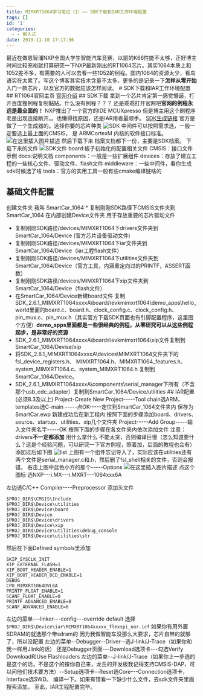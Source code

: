 ```yaml
---
title: MIMXRT1064学习笔记（1）—— SDK下载和IAR工作环境配置
tags: []
id: '1'
categories:
  - - 嵌入式
date: 2019-11-10 17:17:56
---
```


最近在做恩智浦NXP全国大学生智能汽车竞赛，以前的K66性能不太够，正好博主时间比较充裕就打算研究一下NXP最新刚出的RT1064芯片。其实1064本质上和1052差不多，有需要的人可以去看一些1052的例程。国内1064的资源太少，看鸟语实在太累了。写这个博客其实技术含量不太多，更多的是记录一下**怎样从零开始**入门一款芯片，以及官方的数据应该怎样阅读。 # SDK下载和IAR工作环境配置 ## RT1064官网主页 [官网介绍](https://www.nxp.com/products/processors-and-microcontrollers/arm-microcontrollers/i.mx-rt-series/i.mx-rt1064-crossover-processor-with-arm-cortex-m7-core:i.MX-RT1064) ## SDK下载 拿到一个芯片肯定第一感觉懵逼，打开百度搜例程复制黏贴。什么没有例程？？？ 还是乖乖打开官网吧**官网的例程永远是最全面的！** NXP推出了一个官方的IDE MCUXpresso 但是博主用这个刷程序老是出现连接断开。。也懒得找原因，还是IAR用者最顺手。 [SDK生成链接](https://mcuxpresso.nxp.com/zh/select) 官方是做了一个生成器的。选择你要的芯片种类 ![SDK](https://img-blog.csdnimg.cn/20191103160047634.jpg?x-oss-process=image/watermark,type_ZmFuZ3poZW5naGVpdGk,shadow_10,text_aHR0cHM6Ly9ibG9nLmNzZG4ubmV0L3dlaXhpbl80MzE5MjU3Mg==,size_16,color_FFFFFF,t_70) 中间件可以按照需求选，一般一定要选上最上面的CMSIS， 是 ARMCortexM 内核的软件接口标准。 ![在这里插入图片描述](https://img-blog.csdnimg.cn/20191103160206644.jpg?x-oss-process=image/watermark,type_ZmFuZ3poZW5naGVpdGk,shadow_10,text_aHR0cHM6Ly9ibG9nLmNzZG4ubmV0L3dlaXhpbl80MzE5MjU3Mg==,size_16,color_FFFFFF,t_70) 然后下载下来 档案文档都下一份，主要是SDK档案。 下载下来的文件 ![SDK文件](watermark,type_ZmFuZ3poZW5naGVpdGk,shadow_10,text_aHR0cHM6Ly9ibG9nLmNzZG4ubmV0L3dlaXhpbl80MzE5MjU3Mg==,size_16,color_FFFFFF,t_70) board:板子初始化的配置相关文件 CMSIS：接口文件示例 docs:说明文档 components：一般是一些扩展组件 devices：存放了建立工程的一些核心文件、驱动文件、flash文件 middleware：一些中间件，看你生成sdk时候选了啥 tools：官方的实用工具一般有些cmake编译链啥的

## 基础文件配置

创建文件夹 我叫 SmartCar\_1064 \* 复制刚刚SDK路径下CMSIS文件夹到SmartCar\_1064 在内部创建Device文件夹 用于存放重要的芯片驱动文件

*   复制刚刚SDK路径/devices/MIMXRT1064下drivers文件夹到SmartCar\_1064/Device (官方芯片设备驱动文件)
*   复制刚刚SDK路径/devices/MIMXRT1064下iar文件夹到SmartCar\_1064/Device（iar工程flash文件）
*   复制刚刚SDK路径/devices/MIMXRT1064下utilities文件夹到SmartCar\_1064/Device（官方工具，内涵重定向过的PRINTF，ASSERT函数）
*   复制刚刚SDK路径/devices/MIMXRT1064下xip文件夹到SmartCar\_1064/Device（flash文件）
*   在SmartCar\_1064/Device新建board文件 复制 SDK\_2.6.1\_MIMXRT1064xxxxA\\boards\\evkmimxrt1064\\demo\_apps\\hello\_world里面的board.c、board.h、clock\_config.c、clock\_config.h、pin\_mux.c、pin\_mux.h（其实官方下载SDK页面也有引脚配置程序，这里图个方便）**demo\_apps里面都是一些很经典的例程，从零研究可以从这些例程起步，是非常好的资源**
*   SDK\_2.6.1\_MIMXRT1064xxxxA\\boards\\evkmimxrt1064\\xip文件复制到SmartCar\_1064/Devise/xip
*   将SDK\_2.6.1\_MIMXRT1064xxxxA\\devices\\MIMXRT1064文件夹下的fsl\_device\_registers.h、 MIMXRT1064.h、MIMXRT1064\_features.h、system\_MIMXRT1064.c、system\_MIMXRT1064.h 复制到 SmartCar\_1064/Device。
*   SDK\_2.6.1\_MIMXRT1064xxxxA\\components\\serial\_manager下所有（不含那个usb\_cdc\_adapter）复制到SmartCar\_1064/Device/utilities ## IAR配置(必须8.3及以上) Project-Create New Project-----Tool chain选ARM，templates选C-main -----点OK-----定位到SmartCar\_1064文件夹内 保存为SmartCar.ewp 新建成功后在新工程内 按照下面的步骤添加board、drivers、source、startup、utilities、xip几个文件夹 Project-----Add Group-----输入文件夹名字-----OK 按照下面的步骤在各文件夹内依次添加文件 注意：drivers**不一定都添加** 用什么拿什么 不能太贪，否则编译巨慢（怎么知道要什么？这是个经验问题，可以研究一下官方例程，照着加，后面的教程也会有） 添加过后如下图 ![list](https://img-blog.csdnimg.cn/20191103164252714.jpg?x-oss-process=image/watermark,type_ZmFuZ3poZW5naGVpdGk,shadow_10,text_aHR0cHM6Ly9ibG9nLmNzZG4ubmV0L3dlaXhpbl80MzE5MjU3Mg==,size_16,color_FFFFFF,t_70) 上图有一个组件忘记导入了，实际应该在utilities还有两个文件是serial\_manager.c和.h，然后删了fsl\_shell相关的文件，否则会报错。 右击上图中蓝色小方的那个-----Options ![在这里插入图片描述](watermark,type_ZmFuZ3poZW5naGVpdGk,shadow_10,text_aHR0cHM6Ly9ibG9nLmNzZG4ubmV0L3dlaXhpbl80MzE5MjU3Mg==,size_16,color_FFFFFF,t_70) 点这个图标 选NXP---i.MX---i.MXRT---1064xxx6A

左边选C/C++ Compiler----Preprocessor 添加头文件

```
$PROJ_DIR$\CMSIS\Include 
$PROJ_DIR$\Device\utilities
$PROJ_DIR$\Device\board
$PROJ_DIR$\Device
$PROJ_DIR$\Device\drivers
$PROJ_DIR$\Device\xip
$PROJ_DIR$\Device\utilities\debug_console
$PROJ_DIR$\Device\utilities\str
```

然后在下面Defined symbols里添加

```
SKIP_SYSCLK_INIT
XIP_EXTERNAL_FLASH=1
XIP_BOOT_HEADER_ENABLE=1
XIP_BOOT_HEADER_DCD_ENABLE=1
DEBUG
CPU_MIMXRT1064DVL6A
PRINTF_FLOAT_ENABLE=1
SCANF_FLOAT_ENABLE=0
PRINTF_ADVANCED_ENABLE=0
SCANF_ADVANCED_ENABLE=0
```

左边的菜单---linker---config---override default 选择`$PROJ_DIR$\Device\iar\MIMXRT1064xxxxx_flexspi_nor.icf` 如果你有用外置SDRAM的就选那个带sdram的 因为我做智能车没那么大要求，芯片自带的就够了，所以没配置 左边的菜单--Debugger--Driver--选J-link/J-Trace（如果你和我一样用Jlink的话） 还是Debugger页面---Download选项卡---勾选Verify Download和Use Flashloaders 左边的菜单--J-link/J-Trace（如果你上一步选的是这个的话，不是这个的按你自己来，龙丘的开发板我记得支持CMSIS-DAP，可以问他们技术要方法）--Setup选项卡--Reset选Core---Connection选项卡，Interface选SWD。 编译一下。如果有错看一下缺少什么文件，去sdk文件夹里面搜索添加。 至此，IAR工程配置完毕。